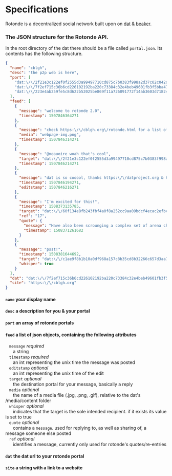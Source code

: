 # Specifications

Rotonde is a decentralized social network built upon on [dat](https://datproject.org) & [beaker](https://beakerbrowser.com).

### The JSON structure for the Rotonde API. 

In the root directory of the dat there should be a file called `portal.json`. Its contents has the following structure.

```json
{
  "name": "cblgh",
  "desc": "the p2p web is here",
  "port": [
    "dat:\/\/2f21e3c122ef0f2555d3a99497710cd875c7b0383f998a2d37c02c042d598485\/",
    "dat:\/\/7f2ef715c36b6cd226102192ba220c73384c32e4beb49601fb3f5bba4719e0c5\/",
    "dat:\/\/223e4ab259fe5c8d622b52025be869f11a726091772f14ab3603d7182442c6eb"
  ],
  "feed": [
    {
      "message": "welcome to rotonde 2.0",
      "timestamp": 1507846364271
    },
    {
      "message": "check https:\/\/cblgh.org\/rotonde.html for a list of portals to follow",
      "media": "webpage-img.png",
      "timestamp": 1507846314271
    },
    {
      "message": "@neauoire woah that's cool",
      "target": "dat:\/\/2f21e3c122ef0f2555d3a99497710cd875c7b0383f998a2d37c02c042d598485\/",
      "timestamp": 1507846214271
    },
    {
      "message": "dat is so cooool, thanks https:\/\/datproject.org & https:\/\/beakerbrowser.com !",
      "timestamp": 1507846194271,
      "editstamp": 1507846216271
    },
    {
      "message": "I'm excited for this!",
      "timestamp": 1508373135785,
      "target": "dat:\/\/60f134e8fb243fbf4a0f8a252cc9aa09bdcf4ecac2efbcb8455aa01c8a04b4b0\/index.html",
      "ref": "17",
      "quote": {
        "message": "Have also been scrounging a complex set of arena channels that get at some of the ecosystem that exists around rotonde that I'll share shortly",
        "timestamp": 1508371261682
      }
    },
    {
      "message": "psst!",
      "timestamp": 1508381644692,
      "target": "dat:\/\/c1ae9f8b1b10a0df968a157c8b35cd8b32266c657d3aa767751895568146bed4\/",
      "whisper": true
    }
  ],
  "dat": "dat:\/\/7f2ef715c36b6cd226102192ba220c73384c32e4beb49601fb3f5bba4719e0c5",
  "site": "https:\/\/cblgh.org"
}
```

#### `name` your display name
#### `desc` a description for you & your portal
#### `port` an array of rotonde portals
#### `feed` a list of json objects, containing the following attributes
&nbsp;&nbsp; `message` _required_   
&nbsp;&nbsp; &nbsp;&nbsp; a string  
&nbsp;&nbsp; `timestamp` _required_  
&nbsp;&nbsp; &nbsp;&nbsp; an int representing the unix time the message was posted  
&nbsp;&nbsp; `editstamp` _optional_  
&nbsp;&nbsp; &nbsp;&nbsp; an int representing the unix time of the edit  
&nbsp;&nbsp; `target` _optional_  
&nbsp;&nbsp; &nbsp;&nbsp; the destination portal for your message, basically a reply  
&nbsp;&nbsp; `media` _optional_  
&nbsp;&nbsp; &nbsp;&nbsp; the name of a media file (.jpg, .png, .gif), relative to the dat's /media/content folder  
&nbsp;&nbsp; `whisper` _optional_  
&nbsp;&nbsp; &nbsp;&nbsp; indicates that the target is the sole intended recipient. if it exists its value is set to true  
&nbsp;&nbsp; `quote` _optional_  
&nbsp;&nbsp; &nbsp;&nbsp; contains a `message`. used for replying to, as well as sharing of, a message someone else posted   
&nbsp;&nbsp; `ref` _optional_  
&nbsp;&nbsp; &nbsp;&nbsp; identifies a message, currently only used for rotonde's quotes/re-entries   
#### `dat` the dat url to your rotonde portal
#### `site` a string with a link to a website
